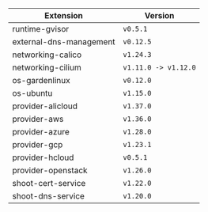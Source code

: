 | Extension      |  Version | 
| ----------- | ----------- |
|runtime-gvisor|```v0.5.1```|
|external-dns-management|```v0.12.5```|
|networking-calico|```v1.24.3```|
|networking-cilium|```v1.11.0 -> v1.12.0```|
|os-gardenlinux|```v0.12.0```|
|os-ubuntu|```v1.15.0```|
|provider-alicloud|```v1.37.0```|
|provider-aws|```v1.36.0```|
|provider-azure|```v1.28.0```|
|provider-gcp|```v1.23.1```|
|provider-hcloud|```v0.5.1```|
|provider-openstack|```v1.26.0```|
|shoot-cert-service|```v1.22.0```|
|shoot-dns-service|```v1.20.0```|
